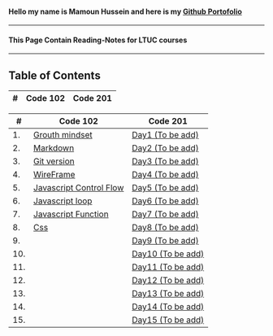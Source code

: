 #### Hello my name is Mamoun Hussein and here is my  [Github Portofolio](https://github.com/mamoon100) 
------
#### This Page Contain Reading-Notes for LTUC courses 
--------------
## Table of Contents
|# |Code 102 |Code 201 |
|----|-----|-----|


| # 	| Code 102 	| Code 201 	|
|---	|----------	|----------	|
|1.| [Grouth mindset](Grouth.md)| [Day1 (To be add)]() |
|2.| [Markdown](markdown.md)| [Day2 (To be add)]() |
|3.| [Git version](git.md) | [Day3 (To be add)]() |
|4.| [WireFrame](wireframe.md) | [Day4 (To be add)]() |
|5.| [Javascript Control Flow](javascript.md) | [Day5 (To be add)]() |
|6.| [Javascript loop](loop.md) | [Day6 (To be add)]() |
|7.| [Javascript Function](function.md) | [Day7 (To be add)]() |
|8.| [Css](Css.md) | [Day8 (To be add)]() |
|9.|  | [Day9 (To be add)]() |
|10.|  | [Day10 (To be add)]() |
|11.|  | [Day11 (To be add)]() |
|12.|  | [Day12 (To be add)]() |
|13.|  | [Day13 (To be add)]() |
|14.|  | [Day14 (To be add)]() |
|15.|  | [Day15 (To be add)]() |
